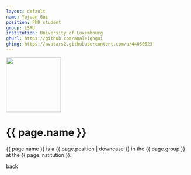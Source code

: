 ```yaml
---
layout: default
name: Yujuan Gui
position: PhD student
group: LSRU
institution: University of Luxembourg
ghurl: https://github.com/analeighgui
ghimg: https://avatars2.githubusercontent.com/u/44060023
---
```


<a href="{{ page.ghurl }}"><img src="{{ page.ghimg }}" height="150px"/></a>

# {{ page.name }}

{{ page.name }} is a {{ page.position | downcase }} in the {{ page.group }} at the {{ page.institution }}.

<a href="{{ site.baseurl }}">back</a>
